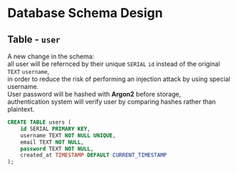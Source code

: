 # Database Schema Design

## Table - `user`

A new change in the schema:  
all user will be refernced by their unique `SERIAL` `id` instead of the original `TEXT` `username`,  
in order to reduce the risk of performing an injection attack by using special username.  
User password will be hashed with **Argon2** before storage,  
authentication system will verify user by comparing hashes rather than plaintext.  

```sql
CREATE TABLE users (
    id SERIAL PRIMARY KEY,
    username TEXT NOT NULL UNIQUE,
    email TEXT NOT NULL,
    password TEXT NOT NULL,
    created_at TIMESTAMP DEFAULT CURRENT_TIMESTAMP
);
```


